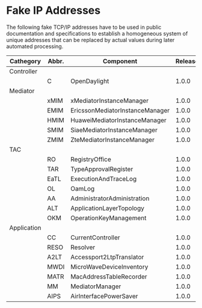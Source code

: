 # Fake IP Addresses  

The following fake TCP/IP addresses have to be used in public documentation and specifications to establish a homogeneous system of unique addresses that can be replaced by actual values during later automated processing.  

| Cathegory | Abbr. | Component | Release | IP | TCP |
|---|---|---|---|---|---|
| Controller |  |  |  |  |  |
|  | C | OpenDaylight | 1.0.0 | 10.118.125.157 | 8443
| Mediator |  |  |  |  |  |
|  | xMIM | xMediatorInstanceManager | 1.0.0 | 10.118.132.1 | 99999
|  | EMIM | EricssonMediatorInstanceManager | 1.0.0 | 10.118.132.2 | 99999
|  | HMIM | HuaweiMediatorInstanceManager | 1.0.0 | 10.118.132.3 | 99999
|  | SMIM | SiaeMediatorInstanceManager | 1.0.0 | 10.118.132.4 | 99999
|  | ZMIM | ZteMediatorInstanceManager | 1.0.0 | 10.118.132.5 | 99999
| TAC |  |  |  |  |  |
|  | RO | RegistryOffice | 1.0.0 | 10.118.125.157 | 1000
|  | TAR | TypeApprovalRegister | 1.0.0 | 10.118.125.157 | 1001
|  | EaTL | ExecutionAndTraceLog | 1.0.0 | 10.118.125.157 | 1002
|  | OL | OamLog | 1.0.0 | 10.118.125.157 | 1003
|  | AA | AdministratorAdministration | 1.0.0 | 10.118.125.157 | 1004
|  | ALT | ApplicationLayerTopology | 1.0.0 | 10.118.125.157 | 1005
|  | OKM | OperationKeyManagement | 1.0.0 | 10.118.125.157 | 1006
| Application |  |  |  |  |  |
|  | CC | CurrentController | 1.0.0 | 10.118.125.157 | 2000
|  | RESO | Resolver | 1.0.0 | 10.118.125.157 | 2001
|  | A2LT | Accessport2LtpTranslator  | 1.0.0 | 10.118.125.157 | 2002
|  | MWDI | MicroWaveDeviceInventory  | 1.0.0 | 10.118.125.157 | 2003
|  | MATR | MacAddressTableRecorder | 1.0.0 | 10.118.125.157 | 2004
|  | MM | MediatorManager | 1.0.0 | 10.118.125.157 | 2005
|  | AIPS | AirInterfacePowerSaver  | 1.0.0 | 10.118.125.157 | 2006